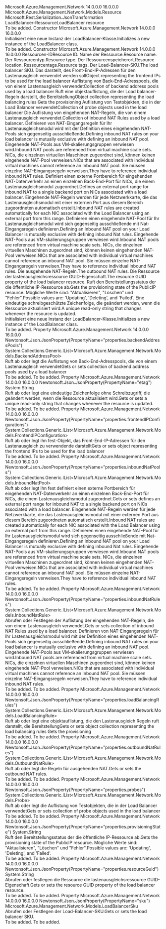 <Type Name="LoadBalancer" FullName="Microsoft.Azure.Management.Network.Models.LoadBalancer">
  <TypeSignature Language="C#" Value="public class LoadBalancer : Microsoft.Azure.Management.Network.Models.Resource" />
  <TypeSignature Language="ILAsm" Value=".class public auto ansi beforefieldinit LoadBalancer extends Microsoft.Azure.Management.Network.Models.Resource" />
  <TypeSignature Language="DocId" Value="T:Microsoft.Azure.Management.Network.Models.LoadBalancer" />
  <TypeSignature Language="VB.NET" Value="Public Class LoadBalancer&#xA;Inherits Resource" />
  <TypeSignature Language="F#" Value="type LoadBalancer = class&#xA;    inherit Resource" />
  <AssemblyInfo>
    <AssemblyName>Microsoft.Azure.Management.Network</AssemblyName>
    <AssemblyVersion>14.0.0.0</AssemblyVersion>
    <AssemblyVersion>16.0.0.0</AssemblyVersion>
  </AssemblyInfo>
  <Base>
    <BaseTypeName>Microsoft.Azure.Management.Network.Models.Resource</BaseTypeName>
  </Base>
  <Interfaces />
  <Attributes>
    <Attribute>
      <AttributeName>Microsoft.Rest.Serialization.JsonTransformation</AttributeName>
    </Attribute>
  </Attributes>
  <Docs>
    <summary>
            <span data-ttu-id="fde32-101">LoadBalancer-Ressource</span><span class="sxs-lookup"><span data-stu-id="fde32-101">LoadBalancer resource</span></span>
            </summary>
    <remarks>To be added.</remarks>
  </Docs>
  <Members>
    <Member MemberName=".ctor">
      <MemberSignature Language="C#" Value="public LoadBalancer ();" />
      <MemberSignature Language="ILAsm" Value=".method public hidebysig specialname rtspecialname instance void .ctor() cil managed" />
      <MemberSignature Language="DocId" Value="M:Microsoft.Azure.Management.Network.Models.LoadBalancer.#ctor" />
      <MemberSignature Language="VB.NET" Value="Public Sub New ()" />
      <MemberType>Constructor</MemberType>
      <AssemblyInfo>
        <AssemblyName>Microsoft.Azure.Management.Network</AssemblyName>
        <AssemblyVersion>14.0.0.0</AssemblyVersion>
        <AssemblyVersion>16.0.0.0</AssemblyVersion>
      </AssemblyInfo>
      <Parameters />
      <Docs>
        <summary>
            <span data-ttu-id="fde32-102">Initialisiert eine neue Instanz der LoadBalancer-Klasse.</span><span class="sxs-lookup"><span data-stu-id="fde32-102">Initializes a new instance of the LoadBalancer class.</span></span>
            </summary>
        <remarks>To be added.</remarks>
      </Docs>
    </Member>
    <Member MemberName=".ctor">
      <MemberSignature Language="C#" Value="public LoadBalancer (string id = null, string name = null, string type = null, string location = null, System.Collections.Generic.IDictionary&lt;string,string&gt; tags = null, Microsoft.Azure.Management.Network.Models.LoadBalancerSku sku = null, System.Collections.Generic.IList&lt;Microsoft.Azure.Management.Network.Models.FrontendIPConfiguration&gt; frontendIPConfigurations = null, System.Collections.Generic.IList&lt;Microsoft.Azure.Management.Network.Models.BackendAddressPool&gt; backendAddressPools = null, System.Collections.Generic.IList&lt;Microsoft.Azure.Management.Network.Models.LoadBalancingRule&gt; loadBalancingRules = null, System.Collections.Generic.IList&lt;Microsoft.Azure.Management.Network.Models.Probe&gt; probes = null, System.Collections.Generic.IList&lt;Microsoft.Azure.Management.Network.Models.InboundNatRule&gt; inboundNatRules = null, System.Collections.Generic.IList&lt;Microsoft.Azure.Management.Network.Models.InboundNatPool&gt; inboundNatPools = null, System.Collections.Generic.IList&lt;Microsoft.Azure.Management.Network.Models.OutboundNatRule&gt; outboundNatRules = null, string resourceGuid = null, string provisioningState = null, string etag = null);" />
      <MemberSignature Language="ILAsm" Value=".method public hidebysig specialname rtspecialname instance void .ctor(string id, string name, string type, string location, class System.Collections.Generic.IDictionary`2&lt;string, string&gt; tags, class Microsoft.Azure.Management.Network.Models.LoadBalancerSku sku, class System.Collections.Generic.IList`1&lt;class Microsoft.Azure.Management.Network.Models.FrontendIPConfiguration&gt; frontendIPConfigurations, class System.Collections.Generic.IList`1&lt;class Microsoft.Azure.Management.Network.Models.BackendAddressPool&gt; backendAddressPools, class System.Collections.Generic.IList`1&lt;class Microsoft.Azure.Management.Network.Models.LoadBalancingRule&gt; loadBalancingRules, class System.Collections.Generic.IList`1&lt;class Microsoft.Azure.Management.Network.Models.Probe&gt; probes, class System.Collections.Generic.IList`1&lt;class Microsoft.Azure.Management.Network.Models.InboundNatRule&gt; inboundNatRules, class System.Collections.Generic.IList`1&lt;class Microsoft.Azure.Management.Network.Models.InboundNatPool&gt; inboundNatPools, class System.Collections.Generic.IList`1&lt;class Microsoft.Azure.Management.Network.Models.OutboundNatRule&gt; outboundNatRules, string resourceGuid, string provisioningState, string etag) cil managed" />
      <MemberSignature Language="DocId" Value="M:Microsoft.Azure.Management.Network.Models.LoadBalancer.#ctor(System.String,System.String,System.String,System.String,System.Collections.Generic.IDictionary{System.String,System.String},Microsoft.Azure.Management.Network.Models.LoadBalancerSku,System.Collections.Generic.IList{Microsoft.Azure.Management.Network.Models.FrontendIPConfiguration},System.Collections.Generic.IList{Microsoft.Azure.Management.Network.Models.BackendAddressPool},System.Collections.Generic.IList{Microsoft.Azure.Management.Network.Models.LoadBalancingRule},System.Collections.Generic.IList{Microsoft.Azure.Management.Network.Models.Probe},System.Collections.Generic.IList{Microsoft.Azure.Management.Network.Models.InboundNatRule},System.Collections.Generic.IList{Microsoft.Azure.Management.Network.Models.InboundNatPool},System.Collections.Generic.IList{Microsoft.Azure.Management.Network.Models.OutboundNatRule},System.String,System.String,System.String)" />
      <MemberSignature Language="VB.NET" Value="Public Sub New (Optional id As String = null, Optional name As String = null, Optional type As String = null, Optional location As String = null, Optional tags As IDictionary(Of String, String) = null, Optional sku As LoadBalancerSku = null, Optional frontendIPConfigurations As IList(Of FrontendIPConfiguration) = null, Optional backendAddressPools As IList(Of BackendAddressPool) = null, Optional loadBalancingRules As IList(Of LoadBalancingRule) = null, Optional probes As IList(Of Probe) = null, Optional inboundNatRules As IList(Of InboundNatRule) = null, Optional inboundNatPools As IList(Of InboundNatPool) = null, Optional outboundNatRules As IList(Of OutboundNatRule) = null, Optional resourceGuid As String = null, Optional provisioningState As String = null, Optional etag As String = null)" />
      <MemberSignature Language="F#" Value="new Microsoft.Azure.Management.Network.Models.LoadBalancer : string * string * string * string * System.Collections.Generic.IDictionary&lt;string, string&gt; * Microsoft.Azure.Management.Network.Models.LoadBalancerSku * System.Collections.Generic.IList&lt;Microsoft.Azure.Management.Network.Models.FrontendIPConfiguration&gt; * System.Collections.Generic.IList&lt;Microsoft.Azure.Management.Network.Models.BackendAddressPool&gt; * System.Collections.Generic.IList&lt;Microsoft.Azure.Management.Network.Models.LoadBalancingRule&gt; * System.Collections.Generic.IList&lt;Microsoft.Azure.Management.Network.Models.Probe&gt; * System.Collections.Generic.IList&lt;Microsoft.Azure.Management.Network.Models.InboundNatRule&gt; * System.Collections.Generic.IList&lt;Microsoft.Azure.Management.Network.Models.InboundNatPool&gt; * System.Collections.Generic.IList&lt;Microsoft.Azure.Management.Network.Models.OutboundNatRule&gt; * string * string * string -&gt; Microsoft.Azure.Management.Network.Models.LoadBalancer" Usage="new Microsoft.Azure.Management.Network.Models.LoadBalancer (id, name, type, location, tags, sku, frontendIPConfigurations, backendAddressPools, loadBalancingRules, probes, inboundNatRules, inboundNatPools, outboundNatRules, resourceGuid, provisioningState, etag)" />
      <MemberType>Constructor</MemberType>
      <AssemblyInfo>
        <AssemblyName>Microsoft.Azure.Management.Network</AssemblyName>
        <AssemblyVersion>14.0.0.0</AssemblyVersion>
        <AssemblyVersion>16.0.0.0</AssemblyVersion>
      </AssemblyInfo>
      <Parameters>
        <Parameter Name="id" Type="System.String" />
        <Parameter Name="name" Type="System.String" />
        <Parameter Name="type" Type="System.String" />
        <Parameter Name="location" Type="System.String" />
        <Parameter Name="tags" Type="System.Collections.Generic.IDictionary&lt;System.String,System.String&gt;" />
        <Parameter Name="sku" Type="Microsoft.Azure.Management.Network.Models.LoadBalancerSku" />
        <Parameter Name="frontendIPConfigurations" Type="System.Collections.Generic.IList&lt;Microsoft.Azure.Management.Network.Models.FrontendIPConfiguration&gt;" />
        <Parameter Name="backendAddressPools" Type="System.Collections.Generic.IList&lt;Microsoft.Azure.Management.Network.Models.BackendAddressPool&gt;" />
        <Parameter Name="loadBalancingRules" Type="System.Collections.Generic.IList&lt;Microsoft.Azure.Management.Network.Models.LoadBalancingRule&gt;" />
        <Parameter Name="probes" Type="System.Collections.Generic.IList&lt;Microsoft.Azure.Management.Network.Models.Probe&gt;" />
        <Parameter Name="inboundNatRules" Type="System.Collections.Generic.IList&lt;Microsoft.Azure.Management.Network.Models.InboundNatRule&gt;" />
        <Parameter Name="inboundNatPools" Type="System.Collections.Generic.IList&lt;Microsoft.Azure.Management.Network.Models.InboundNatPool&gt;" />
        <Parameter Name="outboundNatRules" Type="System.Collections.Generic.IList&lt;Microsoft.Azure.Management.Network.Models.OutboundNatRule&gt;" />
        <Parameter Name="resourceGuid" Type="System.String" />
        <Parameter Name="provisioningState" Type="System.String" />
        <Parameter Name="etag" Type="System.String" />
      </Parameters>
      <Docs>
        <param name="id"><span data-ttu-id="fde32-103">Ressourcen-ID</span><span class="sxs-lookup"><span data-stu-id="fde32-103">Resource ID.</span></span></param>
        <param name="name"><span data-ttu-id="fde32-104">Name der Ressource.</span><span class="sxs-lookup"><span data-stu-id="fde32-104">Resource name.</span></span></param>
        <param name="type"><span data-ttu-id="fde32-105">Der Ressourcentyp.</span><span class="sxs-lookup"><span data-stu-id="fde32-105">Resource type.</span></span></param>
        <param name="location"><span data-ttu-id="fde32-106">Der Ressourcenspeicherort.</span><span class="sxs-lookup"><span data-stu-id="fde32-106">Resource location.</span></span></param>
        <param name="tags"><span data-ttu-id="fde32-107">Ressourcentags.</span><span class="sxs-lookup"><span data-stu-id="fde32-107">Resource tags.</span></span></param>
        <param name="sku"><span data-ttu-id="fde32-108">Der Load-Balancer-SKU.</span><span class="sxs-lookup"><span data-stu-id="fde32-108">The load balancer SKU.</span></span></param>
        <param name="frontendIPConfigurations"><span data-ttu-id="fde32-109">Das darstellt, des Front-End-IP-Adressen für den Lastenausgleich verwendet werden soll</span><span class="sxs-lookup"><span data-stu-id="fde32-109">Object representing the frontend IPs to be used for the load balancer</span></span></param>
        <param name="backendAddressPools"><span data-ttu-id="fde32-110">Auflistung von Back-End-Adresspools, die von einem Lastenausgleich verwendet</span><span class="sxs-lookup"><span data-stu-id="fde32-110">Collection of backend address pools used by a load balancer</span></span></param>
        <param name="loadBalancingRules"><span data-ttu-id="fde32-111">Ruft eine objektauflistung, die der Load balancer-Regeln darstellt, die Bereitstellung</span><span class="sxs-lookup"><span data-stu-id="fde32-111">Object collection representing the load balancing rules Gets the provisioning</span></span> </param>
        <param name="probes"><span data-ttu-id="fde32-112">Auflistung von Testobjekten, die in der Load Balancer verwendet</span><span class="sxs-lookup"><span data-stu-id="fde32-112">Collection of probe objects used in the load balancer</span></span></param>
        <param name="inboundNatRules"><span data-ttu-id="fde32-113">Die Auflistung von eingehenden NAT-Regeln, die von einem Lastenausgleich verwendet.</span><span class="sxs-lookup"><span data-stu-id="fde32-113">Collection of inbound NAT Rules used by a load balancer.</span></span> <span data-ttu-id="fde32-114">Definieren von NAT-Eingangsregeln für Ihr Lastenausgleichsmodul wird mit der Definition eines eingehenden NAT-Pools sich gegenseitig ausschließende.</span><span class="sxs-lookup"><span data-stu-id="fde32-114">Defining inbound NAT rules on your load balancer is mutually exclusive with defining an inbound NAT pool.</span></span>
            <span data-ttu-id="fde32-115">Eingehende NAT-Pools aus VM-skalierungsgruppen verwiesen wird.</span><span class="sxs-lookup"><span data-stu-id="fde32-115">Inbound NAT pools are referenced from virtual machine scale sets.</span></span>
            <span data-ttu-id="fde32-116">NICs, die einzelnen virtuellen Maschinen zugeordnet sind, können keinen eingehende NAT-Pool verweisen.</span><span class="sxs-lookup"><span data-stu-id="fde32-116">NICs that are associated with individual virtual machines cannot reference an Inbound NAT pool.</span></span> <span data-ttu-id="fde32-117">Sie müssen einzelne NAT-Eingangsregeln verweisen.</span><span class="sxs-lookup"><span data-stu-id="fde32-117">They have to reference individual inbound NAT rules.</span></span></param>
        <param name="inboundNatPools"><span data-ttu-id="fde32-118">Definiert einen externe Portbereich für eingehenden NAT-Datenverkehr an einen einzelnen Back-End-Port für NICs, die einem Lastenausgleichsmodul zugeordnet.</span><span class="sxs-lookup"><span data-stu-id="fde32-118">Defines an external port range for inbound NAT to a single backend port on NICs associated with a load balancer.</span></span> <span data-ttu-id="fde32-119">Eingehende NAT-Regeln werden für jede Netzwerkkarte, die das Lastenausgleichsmodul mit einer externen Port aus diesem Bereich zugeordneten automatisch erstellt.</span><span class="sxs-lookup"><span data-stu-id="fde32-119">Inbound NAT rules are created automatically for each NIC associated with the Load Balancer using an external port from this range.</span></span> <span data-ttu-id="fde32-120">Definieren einen eingehende NAT-Pool für Ihr Lastenausgleichsmodul wird sich gegenseitig ausschließende mit Nat-Eingangsregeln definieren.</span><span class="sxs-lookup"><span data-stu-id="fde32-120">Defining an Inbound NAT pool on your Load Balancer is mutually exclusive with defining inbound Nat rules.</span></span> <span data-ttu-id="fde32-121">Eingehende NAT-Pools aus VM-skalierungsgruppen verwiesen wird.</span><span class="sxs-lookup"><span data-stu-id="fde32-121">Inbound NAT pools are referenced from virtual machine scale sets.</span></span> <span data-ttu-id="fde32-122">NICs, die einzelnen virtuellen Maschinen zugeordnet sind, können keinen eingehenden NAT-Pool verweisen.</span><span class="sxs-lookup"><span data-stu-id="fde32-122">NICs that are associated with individual virtual machines cannot reference an inbound NAT pool.</span></span> <span data-ttu-id="fde32-123">Sie müssen einzelne NAT-Eingangsregeln verweisen.</span><span class="sxs-lookup"><span data-stu-id="fde32-123">They have to reference individual inbound NAT rules.</span></span></param>
        <param name="outboundNatRules"><span data-ttu-id="fde32-124">Die ausgehende NAT-Regeln.</span><span class="sxs-lookup"><span data-stu-id="fde32-124">The outbound NAT rules.</span></span></param>
        <param name="resourceGuid"><span data-ttu-id="fde32-125">Die Ressource der lastenausgleichsressource GUID-Eigenschaft.</span><span class="sxs-lookup"><span data-stu-id="fde32-125">The resource GUID property of the load balancer resource.</span></span></param>
        <param name="provisioningState"><span data-ttu-id="fde32-126">Ruft den Bereitstellungsstatus der die öffentliche IP-Ressource ab.</span><span class="sxs-lookup"><span data-stu-id="fde32-126">Gets the provisioning state of the PublicIP resource.</span></span> <span data-ttu-id="fde32-127">Mögliche Werte sind: "Aktualisieren", "Löschen" und "Fehler".</span><span class="sxs-lookup"><span data-stu-id="fde32-127">Possible values are: 'Updating', 'Deleting', and 'Failed'.</span></span></param>
        <param name="etag"><span data-ttu-id="fde32-128">Eine eindeutige schreibgeschützte Zeichenfolge, die geändert werden, wenn die Ressource aktualisiert wird.</span><span class="sxs-lookup"><span data-stu-id="fde32-128">A unique read-only string that changes whenever the resource is updated.</span></span></param>
        <summary>
            <span data-ttu-id="fde32-129">Initialisiert eine neue Instanz der LoadBalancer-Klasse.</span><span class="sxs-lookup"><span data-stu-id="fde32-129">Initializes a new instance of the LoadBalancer class.</span></span>
            </summary>
        <remarks>To be added.</remarks>
      </Docs>
    </Member>
    <Member MemberName="BackendAddressPools">
      <MemberSignature Language="C#" Value="public System.Collections.Generic.IList&lt;Microsoft.Azure.Management.Network.Models.BackendAddressPool&gt; BackendAddressPools { get; set; }" />
      <MemberSignature Language="ILAsm" Value=".property instance class System.Collections.Generic.IList`1&lt;class Microsoft.Azure.Management.Network.Models.BackendAddressPool&gt; BackendAddressPools" />
      <MemberSignature Language="DocId" Value="P:Microsoft.Azure.Management.Network.Models.LoadBalancer.BackendAddressPools" />
      <MemberSignature Language="VB.NET" Value="Public Property BackendAddressPools As IList(Of BackendAddressPool)" />
      <MemberSignature Language="F#" Value="member this.BackendAddressPools : System.Collections.Generic.IList&lt;Microsoft.Azure.Management.Network.Models.BackendAddressPool&gt; with get, set" Usage="Microsoft.Azure.Management.Network.Models.LoadBalancer.BackendAddressPools" />
      <MemberType>Property</MemberType>
      <AssemblyInfo>
        <AssemblyName>Microsoft.Azure.Management.Network</AssemblyName>
        <AssemblyVersion>14.0.0.0</AssemblyVersion>
        <AssemblyVersion>16.0.0.0</AssemblyVersion>
      </AssemblyInfo>
      <Attributes>
        <Attribute>
          <AttributeName>Newtonsoft.Json.JsonProperty(PropertyName="properties.backendAddressPools")</AttributeName>
        </Attribute>
      </Attributes>
      <ReturnValue>
        <ReturnType>System.Collections.Generic.IList&lt;Microsoft.Azure.Management.Network.Models.BackendAddressPool&gt;</ReturnType>
      </ReturnValue>
      <Docs>
        <summary>
            <span data-ttu-id="fde32-130">Ruft ab oder legt die Auflistung von Back-End-Adresspools, die von einem Lastenausgleich verwendet</span><span class="sxs-lookup"><span data-stu-id="fde32-130">Gets or sets collection of backend address pools used by a load balancer</span></span>
            </summary>
        <value>To be added.</value>
        <remarks>To be added.</remarks>
      </Docs>
    </Member>
    <Member MemberName="Etag">
      <MemberSignature Language="C#" Value="public string Etag { get; set; }" />
      <MemberSignature Language="ILAsm" Value=".property instance string Etag" />
      <MemberSignature Language="DocId" Value="P:Microsoft.Azure.Management.Network.Models.LoadBalancer.Etag" />
      <MemberSignature Language="VB.NET" Value="Public Property Etag As String" />
      <MemberSignature Language="F#" Value="member this.Etag : string with get, set" Usage="Microsoft.Azure.Management.Network.Models.LoadBalancer.Etag" />
      <MemberType>Property</MemberType>
      <AssemblyInfo>
        <AssemblyName>Microsoft.Azure.Management.Network</AssemblyName>
        <AssemblyVersion>14.0.0.0</AssemblyVersion>
        <AssemblyVersion>16.0.0.0</AssemblyVersion>
      </AssemblyInfo>
      <Attributes>
        <Attribute>
          <AttributeName>Newtonsoft.Json.JsonProperty(PropertyName="etag")</AttributeName>
        </Attribute>
      </Attributes>
      <ReturnValue>
        <ReturnType>System.String</ReturnType>
      </ReturnValue>
      <Docs>
        <summary>
            <span data-ttu-id="fde32-131">Ruft ab oder legt eine eindeutige Zeichenfolge ohne Schreibzugriff, die geändert werden, wenn die Ressource aktualisiert wird.</span><span class="sxs-lookup"><span data-stu-id="fde32-131">Gets or sets a unique read-only string that changes whenever the resource is updated.</span></span>
            </summary>
        <value>To be added.</value>
        <remarks>To be added.</remarks>
      </Docs>
    </Member>
    <Member MemberName="FrontendIPConfigurations">
      <MemberSignature Language="C#" Value="public System.Collections.Generic.IList&lt;Microsoft.Azure.Management.Network.Models.FrontendIPConfiguration&gt; FrontendIPConfigurations { get; set; }" />
      <MemberSignature Language="ILAsm" Value=".property instance class System.Collections.Generic.IList`1&lt;class Microsoft.Azure.Management.Network.Models.FrontendIPConfiguration&gt; FrontendIPConfigurations" />
      <MemberSignature Language="DocId" Value="P:Microsoft.Azure.Management.Network.Models.LoadBalancer.FrontendIPConfigurations" />
      <MemberSignature Language="VB.NET" Value="Public Property FrontendIPConfigurations As IList(Of FrontendIPConfiguration)" />
      <MemberSignature Language="F#" Value="member this.FrontendIPConfigurations : System.Collections.Generic.IList&lt;Microsoft.Azure.Management.Network.Models.FrontendIPConfiguration&gt; with get, set" Usage="Microsoft.Azure.Management.Network.Models.LoadBalancer.FrontendIPConfigurations" />
      <MemberType>Property</MemberType>
      <AssemblyInfo>
        <AssemblyName>Microsoft.Azure.Management.Network</AssemblyName>
        <AssemblyVersion>14.0.0.0</AssemblyVersion>
        <AssemblyVersion>16.0.0.0</AssemblyVersion>
      </AssemblyInfo>
      <Attributes>
        <Attribute>
          <AttributeName>Newtonsoft.Json.JsonProperty(PropertyName="properties.frontendIPConfigurations")</AttributeName>
        </Attribute>
      </Attributes>
      <ReturnValue>
        <ReturnType>System.Collections.Generic.IList&lt;Microsoft.Azure.Management.Network.Models.FrontendIPConfiguration&gt;</ReturnType>
      </ReturnValue>
      <Docs>
        <summary>
            <span data-ttu-id="fde32-132">Ruft ab oder legt ihn fest-Objekt, das Front-End-IP-Adressen für den Lastenausgleich zu verwendende darstellt</span><span class="sxs-lookup"><span data-stu-id="fde32-132">Gets or sets object representing the frontend IPs to be used for the load balancer</span></span>
            </summary>
        <value>To be added.</value>
        <remarks>To be added.</remarks>
      </Docs>
    </Member>
    <Member MemberName="InboundNatPools">
      <MemberSignature Language="C#" Value="public System.Collections.Generic.IList&lt;Microsoft.Azure.Management.Network.Models.InboundNatPool&gt; InboundNatPools { get; set; }" />
      <MemberSignature Language="ILAsm" Value=".property instance class System.Collections.Generic.IList`1&lt;class Microsoft.Azure.Management.Network.Models.InboundNatPool&gt; InboundNatPools" />
      <MemberSignature Language="DocId" Value="P:Microsoft.Azure.Management.Network.Models.LoadBalancer.InboundNatPools" />
      <MemberSignature Language="VB.NET" Value="Public Property InboundNatPools As IList(Of InboundNatPool)" />
      <MemberSignature Language="F#" Value="member this.InboundNatPools : System.Collections.Generic.IList&lt;Microsoft.Azure.Management.Network.Models.InboundNatPool&gt; with get, set" Usage="Microsoft.Azure.Management.Network.Models.LoadBalancer.InboundNatPools" />
      <MemberType>Property</MemberType>
      <AssemblyInfo>
        <AssemblyName>Microsoft.Azure.Management.Network</AssemblyName>
        <AssemblyVersion>14.0.0.0</AssemblyVersion>
        <AssemblyVersion>16.0.0.0</AssemblyVersion>
      </AssemblyInfo>
      <Attributes>
        <Attribute>
          <AttributeName>Newtonsoft.Json.JsonProperty(PropertyName="properties.inboundNatPools")</AttributeName>
        </Attribute>
      </Attributes>
      <ReturnValue>
        <ReturnType>System.Collections.Generic.IList&lt;Microsoft.Azure.Management.Network.Models.InboundNatPool&gt;</ReturnType>
      </ReturnValue>
      <Docs>
        <summary>
            <span data-ttu-id="fde32-133">Ruft ab oder legt ihn fest definiert einen externe Portbereich für eingehenden NAT-Datenverkehr an einen einzelnen Back-End-Port für NICs, die einem Lastenausgleichsmodul zugeordnet.</span><span class="sxs-lookup"><span data-stu-id="fde32-133">Gets or sets defines an external port range for inbound NAT to a single backend port on NICs associated with a load balancer.</span></span>
            <span data-ttu-id="fde32-134">Eingehende NAT-Regeln werden für jede Netzwerkkarte, die das Lastenausgleichsmodul mit einer externen Port aus diesem Bereich zugeordneten automatisch erstellt.</span><span class="sxs-lookup"><span data-stu-id="fde32-134">Inbound NAT rules are created automatically for each NIC associated with the Load Balancer using an external port from this range.</span></span>
            <span data-ttu-id="fde32-135">Definieren einen eingehende NAT-Pool für Ihr Lastenausgleichsmodul wird sich gegenseitig ausschließende mit Nat-Eingangsregeln definieren.</span><span class="sxs-lookup"><span data-stu-id="fde32-135">Defining an Inbound NAT pool on your Load Balancer is mutually exclusive with defining inbound Nat rules.</span></span> <span data-ttu-id="fde32-136">Eingehende NAT-Pools aus VM-skalierungsgruppen verwiesen wird.</span><span class="sxs-lookup"><span data-stu-id="fde32-136">Inbound NAT pools are referenced from virtual machine scale sets.</span></span> <span data-ttu-id="fde32-137">NICs, die einzelnen virtuellen Maschinen zugeordnet sind, können keinen eingehenden NAT-Pool verweisen.</span><span class="sxs-lookup"><span data-stu-id="fde32-137">NICs that are associated with individual virtual machines cannot reference an inbound NAT pool.</span></span> <span data-ttu-id="fde32-138">Sie müssen einzelne NAT-Eingangsregeln verweisen.</span><span class="sxs-lookup"><span data-stu-id="fde32-138">They have to reference individual inbound NAT rules.</span></span>
            </summary>
        <value>To be added.</value>
        <remarks>To be added.</remarks>
      </Docs>
    </Member>
    <Member MemberName="InboundNatRules">
      <MemberSignature Language="C#" Value="public System.Collections.Generic.IList&lt;Microsoft.Azure.Management.Network.Models.InboundNatRule&gt; InboundNatRules { get; set; }" />
      <MemberSignature Language="ILAsm" Value=".property instance class System.Collections.Generic.IList`1&lt;class Microsoft.Azure.Management.Network.Models.InboundNatRule&gt; InboundNatRules" />
      <MemberSignature Language="DocId" Value="P:Microsoft.Azure.Management.Network.Models.LoadBalancer.InboundNatRules" />
      <MemberSignature Language="VB.NET" Value="Public Property InboundNatRules As IList(Of InboundNatRule)" />
      <MemberSignature Language="F#" Value="member this.InboundNatRules : System.Collections.Generic.IList&lt;Microsoft.Azure.Management.Network.Models.InboundNatRule&gt; with get, set" Usage="Microsoft.Azure.Management.Network.Models.LoadBalancer.InboundNatRules" />
      <MemberType>Property</MemberType>
      <AssemblyInfo>
        <AssemblyName>Microsoft.Azure.Management.Network</AssemblyName>
        <AssemblyVersion>14.0.0.0</AssemblyVersion>
        <AssemblyVersion>16.0.0.0</AssemblyVersion>
      </AssemblyInfo>
      <Attributes>
        <Attribute>
          <AttributeName>Newtonsoft.Json.JsonProperty(PropertyName="properties.inboundNatRules")</AttributeName>
        </Attribute>
      </Attributes>
      <ReturnValue>
        <ReturnType>System.Collections.Generic.IList&lt;Microsoft.Azure.Management.Network.Models.InboundNatRule&gt;</ReturnType>
      </ReturnValue>
      <Docs>
        <summary>
            <span data-ttu-id="fde32-139">Abrufen oder Festlegen der Auflistung der eingehenden NAT-Regeln, die von einem Lastenausgleich verwendet.</span><span class="sxs-lookup"><span data-stu-id="fde32-139">Gets or sets collection of inbound NAT Rules used by a load balancer.</span></span> <span data-ttu-id="fde32-140">Definieren von NAT-Eingangsregeln für Ihr Lastenausgleichsmodul wird mit der Definition eines eingehenden NAT-Pools sich gegenseitig ausschließende.</span><span class="sxs-lookup"><span data-stu-id="fde32-140">Defining inbound NAT rules on your load balancer is mutually exclusive with defining an inbound NAT pool.</span></span> <span data-ttu-id="fde32-141">Eingehende NAT-Pools aus VM-skalierungsgruppen verwiesen wird.</span><span class="sxs-lookup"><span data-stu-id="fde32-141">Inbound NAT pools are referenced from virtual machine scale sets.</span></span> <span data-ttu-id="fde32-142">NICs, die einzelnen virtuellen Maschinen zugeordnet sind, können keinen eingehende NAT-Pool verweisen.</span><span class="sxs-lookup"><span data-stu-id="fde32-142">NICs that are associated with individual virtual machines cannot reference an Inbound NAT pool.</span></span> <span data-ttu-id="fde32-143">Sie müssen einzelne NAT-Eingangsregeln verweisen.</span><span class="sxs-lookup"><span data-stu-id="fde32-143">They have to reference individual inbound NAT rules.</span></span>
            </summary>
        <value>To be added.</value>
        <remarks>To be added.</remarks>
      </Docs>
    </Member>
    <Member MemberName="LoadBalancingRules">
      <MemberSignature Language="C#" Value="public System.Collections.Generic.IList&lt;Microsoft.Azure.Management.Network.Models.LoadBalancingRule&gt; LoadBalancingRules { get; set; }" />
      <MemberSignature Language="ILAsm" Value=".property instance class System.Collections.Generic.IList`1&lt;class Microsoft.Azure.Management.Network.Models.LoadBalancingRule&gt; LoadBalancingRules" />
      <MemberSignature Language="DocId" Value="P:Microsoft.Azure.Management.Network.Models.LoadBalancer.LoadBalancingRules" />
      <MemberSignature Language="VB.NET" Value="Public Property LoadBalancingRules As IList(Of LoadBalancingRule)" />
      <MemberSignature Language="F#" Value="member this.LoadBalancingRules : System.Collections.Generic.IList&lt;Microsoft.Azure.Management.Network.Models.LoadBalancingRule&gt; with get, set" Usage="Microsoft.Azure.Management.Network.Models.LoadBalancer.LoadBalancingRules" />
      <MemberType>Property</MemberType>
      <AssemblyInfo>
        <AssemblyName>Microsoft.Azure.Management.Network</AssemblyName>
        <AssemblyVersion>14.0.0.0</AssemblyVersion>
        <AssemblyVersion>16.0.0.0</AssemblyVersion>
      </AssemblyInfo>
      <Attributes>
        <Attribute>
          <AttributeName>Newtonsoft.Json.JsonProperty(PropertyName="properties.loadBalancingRules")</AttributeName>
        </Attribute>
      </Attributes>
      <ReturnValue>
        <ReturnType>System.Collections.Generic.IList&lt;Microsoft.Azure.Management.Network.Models.LoadBalancingRule&gt;</ReturnType>
      </ReturnValue>
      <Docs>
        <summary>
            <span data-ttu-id="fde32-144">Ruft ab oder legt eine objektauflistung, die den Lastenausgleich Regeln ruft darstellt, die Bereitstellung</span><span class="sxs-lookup"><span data-stu-id="fde32-144">Gets or sets object collection representing the load balancing rules Gets the provisioning</span></span>
            </summary>
        <value>To be added.</value>
        <remarks>To be added.</remarks>
      </Docs>
    </Member>
    <Member MemberName="OutboundNatRules">
      <MemberSignature Language="C#" Value="public System.Collections.Generic.IList&lt;Microsoft.Azure.Management.Network.Models.OutboundNatRule&gt; OutboundNatRules { get; set; }" />
      <MemberSignature Language="ILAsm" Value=".property instance class System.Collections.Generic.IList`1&lt;class Microsoft.Azure.Management.Network.Models.OutboundNatRule&gt; OutboundNatRules" />
      <MemberSignature Language="DocId" Value="P:Microsoft.Azure.Management.Network.Models.LoadBalancer.OutboundNatRules" />
      <MemberSignature Language="VB.NET" Value="Public Property OutboundNatRules As IList(Of OutboundNatRule)" />
      <MemberSignature Language="F#" Value="member this.OutboundNatRules : System.Collections.Generic.IList&lt;Microsoft.Azure.Management.Network.Models.OutboundNatRule&gt; with get, set" Usage="Microsoft.Azure.Management.Network.Models.LoadBalancer.OutboundNatRules" />
      <MemberType>Property</MemberType>
      <AssemblyInfo>
        <AssemblyName>Microsoft.Azure.Management.Network</AssemblyName>
        <AssemblyVersion>14.0.0.0</AssemblyVersion>
        <AssemblyVersion>16.0.0.0</AssemblyVersion>
      </AssemblyInfo>
      <Attributes>
        <Attribute>
          <AttributeName>Newtonsoft.Json.JsonProperty(PropertyName="properties.outboundNatRules")</AttributeName>
        </Attribute>
      </Attributes>
      <ReturnValue>
        <ReturnType>System.Collections.Generic.IList&lt;Microsoft.Azure.Management.Network.Models.OutboundNatRule&gt;</ReturnType>
      </ReturnValue>
      <Docs>
        <summary>
            <span data-ttu-id="fde32-145">Ruft ab oder legt die Regeln für ausgehenden NAT.</span><span class="sxs-lookup"><span data-stu-id="fde32-145">Gets or sets the outbound NAT rules.</span></span>
            </summary>
        <value>To be added.</value>
        <remarks>To be added.</remarks>
      </Docs>
    </Member>
    <Member MemberName="Probes">
      <MemberSignature Language="C#" Value="public System.Collections.Generic.IList&lt;Microsoft.Azure.Management.Network.Models.Probe&gt; Probes { get; set; }" />
      <MemberSignature Language="ILAsm" Value=".property instance class System.Collections.Generic.IList`1&lt;class Microsoft.Azure.Management.Network.Models.Probe&gt; Probes" />
      <MemberSignature Language="DocId" Value="P:Microsoft.Azure.Management.Network.Models.LoadBalancer.Probes" />
      <MemberSignature Language="VB.NET" Value="Public Property Probes As IList(Of Probe)" />
      <MemberSignature Language="F#" Value="member this.Probes : System.Collections.Generic.IList&lt;Microsoft.Azure.Management.Network.Models.Probe&gt; with get, set" Usage="Microsoft.Azure.Management.Network.Models.LoadBalancer.Probes" />
      <MemberType>Property</MemberType>
      <AssemblyInfo>
        <AssemblyName>Microsoft.Azure.Management.Network</AssemblyName>
        <AssemblyVersion>14.0.0.0</AssemblyVersion>
        <AssemblyVersion>16.0.0.0</AssemblyVersion>
      </AssemblyInfo>
      <Attributes>
        <Attribute>
          <AttributeName>Newtonsoft.Json.JsonProperty(PropertyName="properties.probes")</AttributeName>
        </Attribute>
      </Attributes>
      <ReturnValue>
        <ReturnType>System.Collections.Generic.IList&lt;Microsoft.Azure.Management.Network.Models.Probe&gt;</ReturnType>
      </ReturnValue>
      <Docs>
        <summary>
            <span data-ttu-id="fde32-146">Ruft ab oder legt die Auflistung von Testobjekten, die in der Load Balancer verwendet</span><span class="sxs-lookup"><span data-stu-id="fde32-146">Gets or sets collection of probe objects used in the load balancer</span></span>
            </summary>
        <value>To be added.</value>
        <remarks>To be added.</remarks>
      </Docs>
    </Member>
    <Member MemberName="ProvisioningState">
      <MemberSignature Language="C#" Value="public string ProvisioningState { get; set; }" />
      <MemberSignature Language="ILAsm" Value=".property instance string ProvisioningState" />
      <MemberSignature Language="DocId" Value="P:Microsoft.Azure.Management.Network.Models.LoadBalancer.ProvisioningState" />
      <MemberSignature Language="VB.NET" Value="Public Property ProvisioningState As String" />
      <MemberSignature Language="F#" Value="member this.ProvisioningState : string with get, set" Usage="Microsoft.Azure.Management.Network.Models.LoadBalancer.ProvisioningState" />
      <MemberType>Property</MemberType>
      <AssemblyInfo>
        <AssemblyName>Microsoft.Azure.Management.Network</AssemblyName>
        <AssemblyVersion>14.0.0.0</AssemblyVersion>
        <AssemblyVersion>16.0.0.0</AssemblyVersion>
      </AssemblyInfo>
      <Attributes>
        <Attribute>
          <AttributeName>Newtonsoft.Json.JsonProperty(PropertyName="properties.provisioningState")</AttributeName>
        </Attribute>
      </Attributes>
      <ReturnValue>
        <ReturnType>System.String</ReturnType>
      </ReturnValue>
      <Docs>
        <summary>
            <span data-ttu-id="fde32-147">Ruft den Bereitstellungsstatus der die öffentliche IP-Ressource ab.</span><span class="sxs-lookup"><span data-stu-id="fde32-147">Gets the provisioning state of the PublicIP resource.</span></span> <span data-ttu-id="fde32-148">Mögliche Werte sind: "Aktualisieren", "Löschen" und "Fehler".</span><span class="sxs-lookup"><span data-stu-id="fde32-148">Possible values are: 'Updating', 'Deleting', and 'Failed'.</span></span>
            </summary>
        <value>To be added.</value>
        <remarks>To be added.</remarks>
      </Docs>
    </Member>
    <Member MemberName="ResourceGuid">
      <MemberSignature Language="C#" Value="public string ResourceGuid { get; set; }" />
      <MemberSignature Language="ILAsm" Value=".property instance string ResourceGuid" />
      <MemberSignature Language="DocId" Value="P:Microsoft.Azure.Management.Network.Models.LoadBalancer.ResourceGuid" />
      <MemberSignature Language="VB.NET" Value="Public Property ResourceGuid As String" />
      <MemberSignature Language="F#" Value="member this.ResourceGuid : string with get, set" Usage="Microsoft.Azure.Management.Network.Models.LoadBalancer.ResourceGuid" />
      <MemberType>Property</MemberType>
      <AssemblyInfo>
        <AssemblyName>Microsoft.Azure.Management.Network</AssemblyName>
        <AssemblyVersion>14.0.0.0</AssemblyVersion>
        <AssemblyVersion>16.0.0.0</AssemblyVersion>
      </AssemblyInfo>
      <Attributes>
        <Attribute>
          <AttributeName>Newtonsoft.Json.JsonProperty(PropertyName="properties.resourceGuid")</AttributeName>
        </Attribute>
      </Attributes>
      <ReturnValue>
        <ReturnType>System.String</ReturnType>
      </ReturnValue>
      <Docs>
        <summary>
            <span data-ttu-id="fde32-149">Abrufen oder festlegen die Ressource die lastenausgleichsressource GUID-Eigenschaft.</span><span class="sxs-lookup"><span data-stu-id="fde32-149">Gets or sets the resource GUID property of the load balancer resource.</span></span>
            </summary>
        <value>To be added.</value>
        <remarks>To be added.</remarks>
      </Docs>
    </Member>
    <Member MemberName="Sku">
      <MemberSignature Language="C#" Value="public Microsoft.Azure.Management.Network.Models.LoadBalancerSku Sku { get; set; }" />
      <MemberSignature Language="ILAsm" Value=".property instance class Microsoft.Azure.Management.Network.Models.LoadBalancerSku Sku" />
      <MemberSignature Language="DocId" Value="P:Microsoft.Azure.Management.Network.Models.LoadBalancer.Sku" />
      <MemberSignature Language="VB.NET" Value="Public Property Sku As LoadBalancerSku" />
      <MemberSignature Language="F#" Value="member this.Sku : Microsoft.Azure.Management.Network.Models.LoadBalancerSku with get, set" Usage="Microsoft.Azure.Management.Network.Models.LoadBalancer.Sku" />
      <MemberType>Property</MemberType>
      <AssemblyInfo>
        <AssemblyName>Microsoft.Azure.Management.Network</AssemblyName>
        <AssemblyVersion>14.0.0.0</AssemblyVersion>
        <AssemblyVersion>16.0.0.0</AssemblyVersion>
      </AssemblyInfo>
      <Attributes>
        <Attribute>
          <AttributeName>Newtonsoft.Json.JsonProperty(PropertyName="sku")</AttributeName>
        </Attribute>
      </Attributes>
      <ReturnValue>
        <ReturnType>Microsoft.Azure.Management.Network.Models.LoadBalancerSku</ReturnType>
      </ReturnValue>
      <Docs>
        <summary>
            <span data-ttu-id="fde32-150">Abrufen oder Festlegen der Load-Balancer-SKU.</span><span class="sxs-lookup"><span data-stu-id="fde32-150">Gets or sets the load balancer SKU.</span></span>
            </summary>
        <value>To be added.</value>
        <remarks>To be added.</remarks>
      </Docs>
    </Member>
  </Members>
</Type>